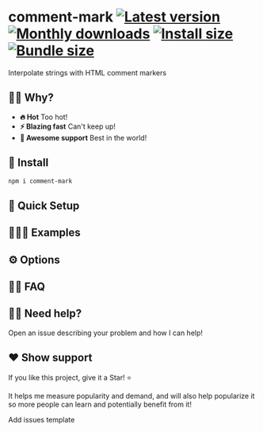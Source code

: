 # comment-mark [![Latest version](https://badgen.net/npm/v/comment-mark)](https://npm.im/comment-mark) [![Monthly downloads](https://badgen.net/npm/dm/comment-mark)](https://npm.im/comment-mark) [![Install size](https://packagephobia.now.sh/badge?p=comment-mark)](https://packagephobia.now.sh/result?p=comment-mark) [![Bundle size](https://badgen.net/bundlephobia/minzip/comment-mark)](https://bundlephobia.com/result?p=comment-mark)

Interpolate strings with HTML comment markers

## 🙋‍♂️ Why?
- **🔥 Hot** Too hot! 
- **⚡️ Blazing fast** Can't keep up!
- **🙌 Awesome support** Best in the world!

## 🚀 Install
```sh
npm i comment-mark
```

## 🚦 Quick Setup


## 👨🏻‍🏫 Examples


## ⚙️ Options


## 💁‍♀️ FAQ

## 👨‍💻 Need help?
Open an issue describing your problem and how I can help!

## ❤️ Show support
If you like this project, give it a Star! ⭐️

It helps me measure popularity and demand, and will also help popularize it so more people can learn and potentially benefit from it!


Add issues template